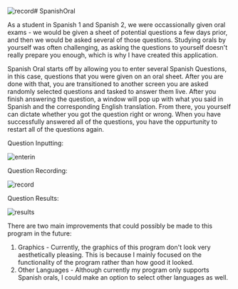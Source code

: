 ![record](https://github.com/GithubArnavSharma/SpanishOral/assets/77365987/57021b13-1af2-4878-b577-2ea6ca8de1e3)# SpanishOral

As a student in Spanish 1 and Spanish 2, we were occassionally given oral exams - we would be given a sheet of potential questions a few days prior, and then we would be asked several of those questions. Studying orals by yourself was often challenging, as asking the questions to yourself doesn't really prepare you enough, which is why I have created this application.

Spanish Oral starts off by allowing you to enter several Spanish Questions, in this case, questions that you were given on an oral sheet. After you are done with that, you are transitioned to another screen you are asked randomly selected questions and tasked to answer them live. After you finish answering the question, a window will pop up with what you said in Spanish and the corresponding English translation. From there, you yourself can dictate whether you got the question right or wrong. When you have successfully answered all of the questions, you have the oppurtunity to restart all of the questions again. 

Question Inputting:

![enterin](https://github.com/GithubArnavSharma/SpanishOral/assets/77365987/9514c991-a750-444f-8743-aba7c6004cdb)

Question Recording:

![record](https://github.com/GithubArnavSharma/SpanishOral/assets/77365987/84325ea6-fbca-425d-9096-184d954e4e32)

Question Results:

![results](https://github.com/GithubArnavSharma/SpanishOral/assets/77365987/cec92cd2-d8f9-4ee6-9b5c-d8b637bd39e8)

There are two main improvements that could possibly be made to this program in the future:
1. Graphics - Currently, the graphics of this program don't look very aesthetically pleasing. This is because I mainly focused on the functionality of the program rather than how good it looked. 
2. Other Languages - Although currently my program only supports Spanish orals, I could make an option to select other languages as well. 
